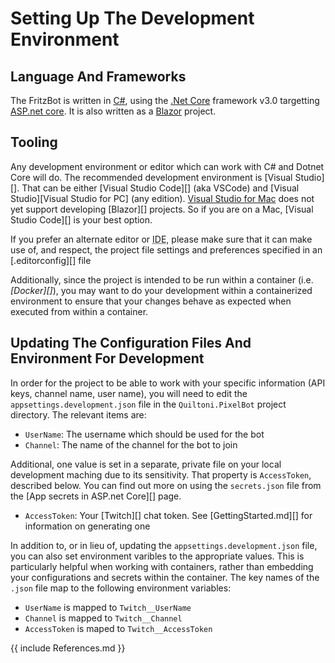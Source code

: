 # Setting Up The Development Environment

## Language And Frameworks

The FritzBot is written in [C#](https://docs.microsoft.com/dotnet/csharp), using the [.Net Core](https://dotnet.microsoft.com/learn/dotnet/what-is-dotnet) framework v3.0 targetting [ASP.net core](https://asp.net). It is also written as a [Blazor](https://blazor.net) project.

## Tooling

Any development environment or editor which can work with C# and Dotnet Core will do. The recommended development environment is [Visual Studio][]. That can be either [Visual Studio Code][] (aka VSCode) and [Visual Studio][Visual Studio for PC] (any edition). [Visual Studio for Mac](https://visualstudio.microsoft.com/vs/mac) does not yet support developing [Blazor][] projects. So if you are on a Mac, [Visual Studio Code][] is your best option.

If you prefer an alternate editor or <abbr title="Integrated Development Environment">IDE</abbr>, please make sure that it can make use of, and respect, the project file settings and preferences specified in an [.editorconfig][] file

Additionally, since the project is intended to be run within a container (i.e. _[Docker][]_), you may want to do your development within a containerized environment to ensure that your changes behave as expected when executed from within a container.

## Updating The Configuration Files And Environment For Development

In order for the project to be able to work with your specific information (API keys, channel name, user name), you will need to edit the `appsettings.development.json` file in the `Quiltoni.PixelBot` project directory. The relevant items are:

* `UserName`: The username which should be used for the bot
* `Channel`: The name of the channel for the bot to join

Additional, one value is set in a separate, private file on your local development maching due to its sensitivity. That property is `AccessToken`, described below. You can find out more on using the `secrets.json` file from the [App secrets in ASP.net Core][] page.

* `AccessToken`: Your [Twitch][] chat token. See [GettingStarted.md][] for information on generating one

In addition to, or in lieu of, updating the `appsettings.development.json` file, you can also set environment varibles to the appropriate values. This is particularly helpful when working with containers, rather than embedding your configurations and secrets within the container. The key names of the `.json` file map to the following environment variables:
* `UserName` is mapped to `Twitch__UserName`
* `Channel` is mapped to `Twitch__Channel`
* `AccessToken` is maped to `Twitch__AccessToken`



{{ include References.md }}
